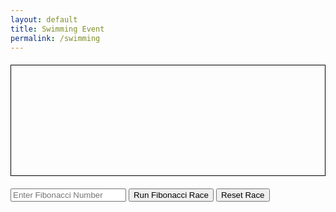 ```yaml
---
layout: default
title: Swimming Event
permalink: /swimming
---
```



<html lang="en">
<head>
 <meta charset="UTF-8">
 <meta name="viewport" content="width=device-width, initial-scale=1.0">
 <style>
   canvas {
     border: 1px solid #000;
     display: block;
     margin: 20px auto;
   }
 </style>
 <title>Olympic Race Simulation</title>
</head>
<body>


<canvas id="raceCanvas" width="800" height="280"></canvas>
<input type="number" id="fibNumber" placeholder="Enter Fibonacci Number">
<button onclick="runFibonacciRace()">Run Fibonacci Race</button>
<button onclick="resetRace()">Reset Race</button>


<div id="stats"></div>


<script>
  let animationFrameId;
  const canvas = document.getElementById('raceCanvas');
  const ctx = canvas.getContext('2d');

  const runners = [
    { name: 'For Loop', speed: 0, color: 'red', position: 0, lane: 1, done: false },
    { name: 'Recursion', speed: 0, color: 'blue', position: 0, lane: 2, done: false },
    { name: 'While Loop', speed: 0, color: 'green', position: 0, lane: 3, done: false },
    { name: 'Dynamic Programming', speed: 0, color: 'yellow', position: 0, lane: 4, done: false }
  ];

  const statsElement = document.getElementById('stats');

  const backgroundImage = new Image();
  backgroundImage.src = 'https://github.com/Code-Demons/miniproject/assets/40652645/33f16454-fa1a-4e86-ab14-fb253ee790cc';

  function drawBackground() {
    ctx.drawImage(backgroundImage, -60, 0, canvas.width + 120, canvas.height);
  }

  function drawRunner(runner) {
    ctx.fillStyle = runner.color;
    ctx.fillRect(runner.position, 35 * runner.lane + 5, 20, 20);
  }

  function updateStats() {
    let statsHTML = '<h3>Runner Stats</h3>';
    for (const runner of runners) {
      statsHTML += `<p>${runner.name} Speed: ${runner.speed}</p>`;
    }
    statsElement.innerHTML = statsHTML;
  }

  function update() {
    ctx.clearRect(0, 0, canvas.width, canvas.height);
    drawBackground();

    let allRunnersDone = true;
    for (const runner of runners) {
      if (!runner.done) {
        runner.position += runner.speed;
        if (runner.position > canvas.width - 20) { // 20 is the width of the runner
          runner.position = canvas.width - 20; // Stop the runner at the edge
          runner.done = true;
        } else {
          allRunnersDone = false;
        }
      }
      drawRunner(runner);
    }

    if (!allRunnersDone) {
      animationFrameId = requestAnimationFrame(update);
    }
    updateStats();
  }

  async function runFibonacciRace() {
    const fibNumber = document.getElementById('fibNumber').value;
    if (!fibNumber) {
      alert('Please enter a Fibonacci number');
      return;
    }

    if (animationFrameId) {
      cancelAnimationFrame(animationFrameId);
    }

    resetRace();

    const endpoints = [
      `http://localhost:8085/fibonacci/forloop/${fibNumber}`,
      `http://localhost:8085/fibonacci/recursion/${fibNumber}`,
      `http://localhost:8085/fibonacci/whileloop/${fibNumber}`,
      `http://localhost:8085/fibonacci/dynamic/${fibNumber}`
    ];

    let maxTime = 0;
    for (let i = 0; i < runners.length; i++) {
      const startTime = performance.now();
      const response = await fetch(endpoints[i]);
      const endTime = performance.now();
      const timeTaken = endTime - startTime;
      maxTime = Math.max(maxTime, timeTaken);
    }

    for (let i = 0; i < runners.length; i++) {
      const startTime = performance.now();
      const response = await fetch(endpoints[i]);
      const endTime = performance.now();
      const timeTaken = endTime - startTime;

      runners[i].speed = calculateSpeed(timeTaken, maxTime);
    }

    startRace();
  }

  function calculateSpeed(timeTaken, maxTime) {
    return Math.max(1, maxTime - timeTaken);
  }

  function startRace() {
    for (const runner of runners) {
      runner.done = false;
      runner.position = 0;
    }
    update();
  }

  function resetRace() {
    for (const runner of runners) {
      runner.position = 0;
      runner.done = false;
    }
    if (animationFrameId) {
      cancelAnimationFrame(animationFrameId);
    }
    ctx.clearRect(0, 0, canvas.width, canvas.height);
    drawBackground();
    updateStats();
  }

  updateStats();
</script>


</body>
</html>
